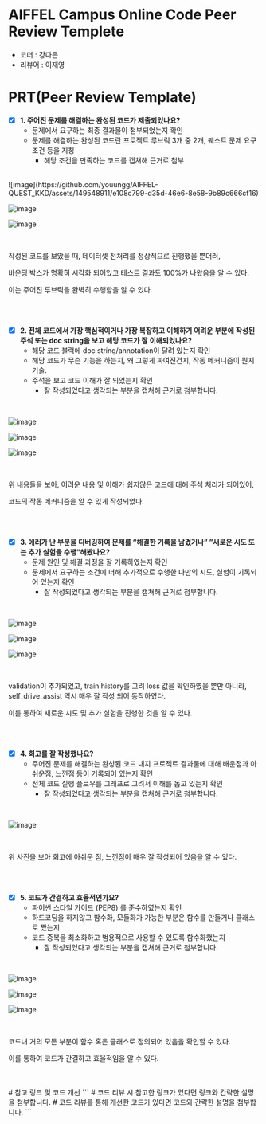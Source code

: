 # AIFFEL Campus Online Code Peer Review Templete
- 코더 : 강다은
- 리뷰어 : 이재영


# PRT(Peer Review Template)
- [x]  **1. 주어진 문제를 해결하는 완성된 코드가 제출되었나요?**
    - 문제에서 요구하는 최종 결과물이 첨부되었는지 확인
    - 문제를 해결하는 완성된 코드란 프로젝트 루브릭 3개 중 2개, 
    퀘스트 문제 요구조건 등을 지칭
        - 해당 조건을 만족하는 코드를 캡쳐해 근거로 첨부

<br/>
![image](https://github.com/youungg/AIFFEL-QUEST_KKD/assets/149548911/e108c799-d35d-46e6-8e58-9b89c666cf16)


![image](https://github.com/youungg/AIFFEL-QUEST_KKD/assets/149548911/b9af2c3b-a93b-48b2-88c7-7fe6761901bd)


![image](https://github.com/youungg/AIFFEL-QUEST_KKD/assets/149548911/9496c264-4f19-4d70-bef6-f946485d99c0)

<br/>

작성된 코드를 보았을 때, 데이터셋 전처리를 정상적으로 진행했을 뿐더러,

바운딩 박스가 명확히 시각화 되어있고 테스트 결과도 100%가 나왔음을 알 수 있다.

이는 주어진 루브릭을 완벽히 수행함을 알 수 있다.

<br/>
<br/>
    
- [x]  **2. 전체 코드에서 가장 핵심적이거나 가장 복잡하고 이해하기 어려운 부분에 작성된 
주석 또는 doc string을 보고 해당 코드가 잘 이해되었나요?**
    - 해당 코드 블럭에 doc string/annotation이 달려 있는지 확인
    - 해당 코드가 무슨 기능을 하는지, 왜 그렇게 짜여진건지, 작동 메커니즘이 뭔지 기술.
    - 주석을 보고 코드 이해가 잘 되었는지 확인
        - 잘 작성되었다고 생각되는 부분을 캡쳐해 근거로 첨부합니다.
<br/>

![image](https://github.com/youungg/AIFFEL-QUEST_KKD/assets/149548911/0929599f-760c-46d5-9cbf-6a30def6168e)

![image](https://github.com/youungg/AIFFEL-QUEST_KKD/assets/149548911/8b1c1572-0c83-4e2a-804a-e9444fdaa87f)

![image](https://github.com/youungg/AIFFEL-QUEST_KKD/assets/149548911/4c52d4d3-2a96-4251-ad8d-1d362961dd0e)

<br/>

위 내용들을 보아, 어려운 내용 및 이해가 쉽지않은 코드에 대해 주석 처리가 되어있어,

코드의 작동 메커니즘을 알 수 있게 작성되었다.

<br/>
<br/>
        
- [x]  **3. 에러가 난 부분을 디버깅하여 문제를 “해결한 기록을 남겼거나” 
”새로운 시도 또는 추가 실험을 수행”해봤나요?**
    - 문제 원인 및 해결 과정을 잘 기록하였는지 확인
    - 문제에서 요구하는 조건에 더해 추가적으로 수행한 나만의 시도, 
    실험이 기록되어 있는지 확인
        - 잘 작성되었다고 생각되는 부분을 캡쳐해 근거로 첨부합니다.

<br/>

![image](https://github.com/youungg/AIFFEL-QUEST_KKD/assets/149548911/f7669fe4-04dc-4e3f-a774-c6f3968afc91)

![image](https://github.com/youungg/AIFFEL-QUEST_KKD/assets/149548911/8b19111d-e069-44eb-8273-1fc0ab3227e3)

![image](https://github.com/youungg/AIFFEL-QUEST_KKD/assets/149548911/c4575f8e-a916-455e-9677-6b5ffef70cfb)

<br/>

validation이 추가되었고, train history를 그려 loss 값을 확인하였을 뿐만 아니라, self_drive_assist 역시 매우 잘 작성 되어 동작하였다.

이를 통하여 새로운 시도 및 추가 실험을 진행한 것을 알 수 있다.

<br/>
<br/>
        
- [x]  **4. 회고를 잘 작성했나요?**
    - 주어진 문제를 해결하는 완성된 코드 내지 프로젝트 결과물에 대해
    배운점과 아쉬운점, 느낀점 등이 기록되어 있는지 확인
    - 전체 코드 실행 플로우를 그래프로 그려서 이해를 돕고 있는지 확인
        - 잘 작성되었다고 생각되는 부분을 캡쳐해 근거로 첨부합니다.

<br/>

![image](https://github.com/youungg/AIFFEL-QUEST_KKD/assets/149548911/cf5d232a-b665-4d41-9713-b1f250819c32)

<br/>

위 사진을 보아 회고에 아쉬운 점, 느낀점이 매우 잘 작성되어 있음을 알 수 있다.

<br/>
<br/>

- [x]  **5. 코드가 간결하고 효율적인가요?**
    - 파이썬 스타일 가이드 (PEP8) 를 준수하였는지 확인
    - 하드코딩을 하지않고 함수화, 모듈화가 가능한 부분은 함수를 만들거나 클래스로 짰는지
    - 코드 중복을 최소화하고 범용적으로 사용할 수 있도록 함수화했는지
        - 잘 작성되었다고 생각되는 부분을 캡쳐해 근거로 첨부합니다.

<br/>

![image](https://github.com/youungg/AIFFEL-QUEST_KKD/assets/149548911/3e180aeb-0b28-430a-addd-ff4b1720adab)

![image](https://github.com/youungg/AIFFEL-QUEST_KKD/assets/149548911/474f630d-5d27-4325-958f-ce84c16f754a)

![image](https://github.com/youungg/AIFFEL-QUEST_KKD/assets/149548911/9fb17102-d3dc-4ef2-b78d-c60f44b83fdd)

<br/>

코드내 거의 모든 부분이 함수 혹은 클래스로 정의되어 있음을 확인할 수 있다.

이를 통하여 코드가 간결하고 효율적임을 알 수 있다.

<br/>
<br/>
# 참고 링크 및 코드 개선
```
# 코드 리뷰 시 참고한 링크가 있다면 링크와 간략한 설명을 첨부합니다.
# 코드 리뷰를 통해 개선한 코드가 있다면 코드와 간략한 설명을 첨부합니다.
```
